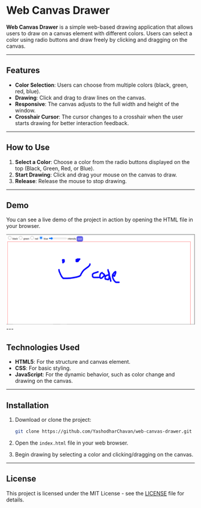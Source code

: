 # Web Canvas Drawer

**Web Canvas Drawer** is a simple web-based drawing application that allows users to draw on a canvas element with different colors. Users can select a color using radio buttons and draw freely by clicking and dragging on the canvas.

---

## Features

- **Color Selection**: Users can choose from multiple colors (black, green, red, blue).
- **Drawing**: Click and drag to draw lines on the canvas.
- **Responsive**: The canvas adjusts to the full width and height of the window.
- **Crosshair Cursor**: The cursor changes to a crosshair when the user starts drawing for better interaction feedback.

---

## How to Use

1. **Select a Color**: Choose a color from the radio buttons displayed on the top (Black, Green, Red, or Blue).
2. **Start Drawing**: Click and drag your mouse on the canvas to draw.
3. **Release**: Release the mouse to stop drawing.

---

## Demo

You can see a live demo of the project in action by opening the HTML file in your browser.

<img src='image.png'>
---

## Technologies Used

- **HTML5**: For the structure and canvas element.
- **CSS**: For basic styling.
- **JavaScript**: For the dynamic behavior, such as color change and drawing on the canvas.

---

## Installation

1. Download or clone the project:
    ```bash
    git clone https://github.com/YashodharChavan/web-canvas-drawer.git
    ```

2. Open the `index.html` file in your web browser.

3. Begin drawing by selecting a color and clicking/dragging on the canvas.

---

## License

This project is licensed under the MIT License - see the [LICENSE](LICENSE) file for details.
